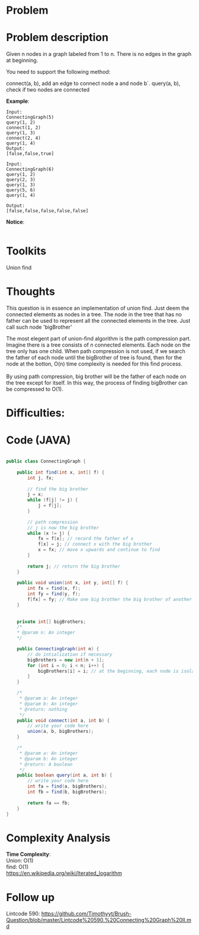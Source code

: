 # Problem


# Problem description
Given n nodes in a graph labeled from 1 to n. There is no edges in the graph at beginning.

You need to support the following method:

connect(a, b), add an edge to connect node a and node b`.
query(a, b), check if two nodes are connected



**Example**:
```
Input:
ConnectingGraph(5)
query(1, 2)
connect(1, 2)
query(1, 3) 
connect(2, 4)
query(1, 4) 
Output:
[false,false,true]
```

```
Input:
ConnectingGraph(6)
query(1, 2)
query(2, 3)
query(1, 3)
query(5, 6)
query(1, 4)

Output:
[false,false,false,false,false]

```

**Notice**:
```

```
# Toolkits
Union find

# Thoughts
This question is in essence an implementation of union find. Just deem the connected elements as nodes in a tree. The node in the tree that has no father can be used to represent all the connected elements in the tree. Just call such node 'bigBrother'

The most elegent part of union-find algorithm is the path compression part. Imagine there is a tree consists of n connected elements. Each node on the tree only has one child. When path compression is not used, if we search the father of each node until the bigBrother of tree is found, then for the node at the botton, O(n) time complexity is needed for this find process. <br/><br/> By using path compression, big brother will be the father of each node on the tree except for itself. In this way, the process of finding bigBrother can be compressed to O(1).

# Difficulties:


# Code (JAVA)
```java

public class ConnectingGraph {
    
    public int find(int x, int[] f) {
        int j, fx;
    
        // find the big brother
        j = x;
        while (f[j] != j) {
            j = f[j]; 
        }
    
        // path compression
        // j is now the big brother
        while (x != j) {
            fx = f[x]; // record the father of x
            f[x] = j; // connect x with the big brother
            x = fx; // move x upwards and continue to find
        }
    
        return j; // return the big brother
    }
    
    public void union(int x, int y, int[] f) {
        int fx = find(x, f);
        int fy = find(y, f);
        f[fx] = fy; // Make one big brother the big brother of another big brother
    }
    
    
    private int[] bigBrothers;
    /*
    * @param n: An integer
    */

    public ConnectingGraph(int n) {
        // do intialization if necessary
        bigBrothers = new int[n + 1];
        for (int i = 0; i < n; i++) {
            bigBrothers[i] = i; // at the beginning, each node is isolated.
        }
    }

    /*
     * @param a: An integer
     * @param b: An integer
     * @return: nothing
     */
    public void connect(int a, int b) {
        // write your code here
        union(a, b, bigBrothers);
    }

    /*
     * @param a: An integer
     * @param b: An integer
     * @return: A boolean
     */
    public boolean query(int a, int b) {
        // write your code here
        int fa = find(a, bigBrothers);
        int fb = find(b, bigBrothers);
        
        return fa == fb;
    }
}

```

# Complexity Analysis
**Time Complexity**: <br/> Union: O(1) <br/> find: O(1) <br/> https://en.wikipedia.org/wiki/Iterated_logarithm

# Follow up
Lintcode 590: https://github.com/Timothyyt/Brush-Question/blob/master/Lintcode%20590.%20Connecting%20Graph%20II.md

